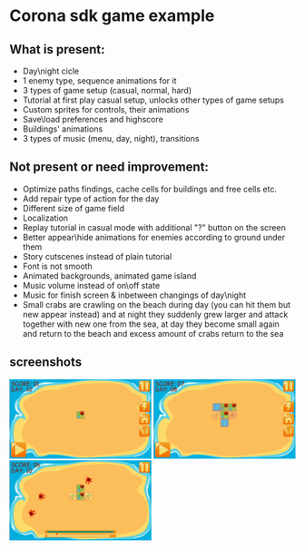 # Corona sdk game example
## What is present:
* Day\night cicle
* 1 enemy type, sequence animations for it
* 3 types of game setup (casual, normal, hard)
* Tutorial at first play casual setup, unlocks other types of game setups
* Custom sprites for controls, their animations
* Save\load preferences and highscore
* Buildings' animations
* 3 types of music (menu, day, night), transitions
## Not present or need improvement:
* Optimize paths findings, cache cells for buildings and free cells etc.
* Add repair type of action for the day
* Different size of game field
* Localization
* Replay tutorial in casual mode with additional "?" button on the screen
* Better appear\hide animations for enemies according to ground under them
* Story cutscenes instead of plain tutorial
* Font is not smooth
* Animated backgrounds, animated game island
* Music volume instead of on\off state
* Music for finish screen & inbetween changings of day\night
* Small crabs are crawling on the beach during day (you can hit them but new appear instead) and at night they suddenly grew larger and attack together with new one from the sea, at day they become small again and return to the beach and excess amount of crabs return to the sea
## screenshots
<img src="screenshots/dkmGWd.jpg" width="250"> <img src="screenshots/f69aVK.jpg" width="250"> <img src="screenshots/A3zyOA.jpg" width="250"> 
